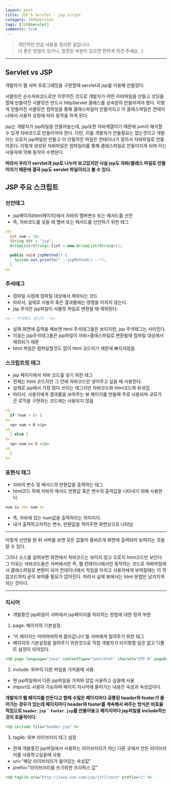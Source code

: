 ```yaml
---
layout: post
title: JSP & Servlet - jsp script
category: JSP&Servlet
tags: [JSP&Servlet]
comments: true
---
```


> 개인적인 연습 내용을 정리한 글입니다.      
> 더 좋은 방법이 있거나, 잘못된 부분이 있으면 편하게 의견 주세요. :)

<hr>

## Servlet vs JSP

개발자가 웹 서버 프로그래밍을 구현할때 servlet과 jsp를 이용해 만들었다.

서블릿은 순수자바코드로만 이루어진 것으로 개발자가 어떤 자바파일을 만들고 코딩을 할때 만들어진 서블릿은 반드시 httpServlet 클래스를 상속받아 만들어져야 했다. 이렇게 만들어진 서블릿은 컴파일을 통해 클래스파일이 만들어지고 이 클래스파일은 컨테이너에서 사용자 요청에 따라 동작을 하게 된다.

jsp는 개발자가 jsp파일을 만들어놓는데, jsp또한 자바계열이기 때문에 jvm이 해석할 수 있게 자바코드로 만들어져야 한다. 다만, 이를 개발자가 만들필요는 없는것이고 개발자는 오로지 jsp파일만 만들고 이 만들어진 파일은 컨테이너가 알아서 자바파일로 만들어준다. 이렇게 생성된 자바파일은 컴파일러를 통해 클래스파일로 만들어지게 되며 이는 사용자에 의해 동작이 수행된다.

**따라서 우리가 servlet과 jsp로 나누어 보고있지만 사실 jsp도 자바/클래스 파일로 만들어지기 때문에 결국 jsp도 servlet 파일이라고 볼 수 있다.**


## JSP 주요 스크립트

### 선언태그

- jsp페이지(html페이지)에서 자바의 멤버변수 또는 메서드를 선언
- 즉, 자바코드를 넣을 때 멤버 또는 메서드를 선언하기 위한 태그

```jsp
<%!
  int num = 10;
  String str = "jsp";
  ArrayList<String> list = new ArrayList<String<();

  public void jspMethod() {
    System.out.println(" --jspMethod() --");
  }
%>
```

### 주석태그

- 컴파일 시점에 컴파일 대상에서 제외되는 코드
- 따라서, 실제로 사용자 혹은 결과물에는 영향을 미치지 않는다.
- jsp 주석은 jsp파일이 서블릿 파일로 변환될 때 제외된다.

```jsp
<%-- 주석태그 입니다 --%>
```
- 실제 화면에 출력을 해보면 html 주석태그들은 보이지만, jsp 주석태그는 사라진다.
- 이유는 jsp주석태그들은 jsp파일이 자바>클래스파일로 변환될때 컴파일 대상에서 제외되기 때문
- html 파일은 컴파일할것도 없이 html 코드이기 때문에 빠지지않음

### 스크립트릿 태그

- jsp 페이지에서 자바 코드를 넣기 위한 태그
- 전체는 html 코드지만 그 안에 자바코드만 넣어주고 싶을 때 사용한다.
- 실제로 jsp에서 가장 많이 쓰이는 태그지만 자바코드와 html코드와 뒤섞임
- 따라서, 사용자에게 결과물을 보여주는 뷰 페이지를 만들때 주로 사용되며 규모가 큰 로직을 구현하는 코드에는 사용되지 않음

```jsp
<%
  if (num > 0) {
%>
  <p> num > 0 </p>
<%  
  } else {
%>
  <p> num <= 0 </p>
<%
  }
%>
```

### 표현식 태그

- 자바의 변수 및 메서드의 반환값을 출력하는 태그
- html코드 하에 자바의 메서드 반환값 혹은 변수의 출력값을 나타내기 위해 사용한다.

```jsp
num is <%= num %>
```
- 즉, 자바에 있는 num값을 출력하라는 의미이다.
- 내가 출력하고자하는 변수, 반환값을 적어주면 화면상으로 나타남


<hr>
이렇게 선언을 한 뒤 서버를 보면 모든 값들이 올바르게 화면에 출력되어 보여지는 것을 알 수 있다.

그러나 소스를 살펴보면 화면에서 자바코드는 보이지 않고 오로지 html코드만 보인다. 그 이유는 자바코드들은 서버에서만 즉, 웹 컨테이너에서만 동작하는 코드로 자바파일에서 클래스파일로 변환이 되어 컨테이너에서 작업을 마치고 사용자에게 보여질때는 이 작업코드까지 굳이 보여줄 필요가 없어진다. 따라서 실제 뷰에서는 html 문법만 남겨지게 되는 것이다.
<hr>


### 지시어

- 개발중인 jsp파일이 서버에서 jsp페이지를 처리하는 방법에 대한 정의 부분

1) page: 페이지의 기본설정.

- '이 페이지는 어떠어떠하게 흘러갑니다'를 서버에게 알려주기 위한 태그
- 페이지의 기본설정을 알려주기 위한것으로 직접 개발자가 타이핑할 일은 없고 디폴트 설정이 되어있다.

```jsp
<%@ page language="java" contentType="text/html" charset="UTF-8" pageEncoding="UTF-8" %>
```

2) include: 외부의 다른 파일을 가져올때 사용.

- 현 jsp파일에서 다른 jsp파일을 가져와 삽입 사용하고 싶을때 사용
- import도 사용이 가능하며 페이지 지시어에 들어가는 내용은 속성과 속성값이다.

**개발자가 웹 페이지를 만든다고 할때 수많은 페이지마다 공통된 header와 footer가 들어가는 경우가 있는데 페이지마다 header와 footer를 계속해서 써주는 방식은 비효율적임으로 `header.jsp``footer.jsp`를 만들어놓고 페이지마다 jsp파일을 include하는 것이 효율적이다.**

```jsp
<%@ include file="header.jsp" %>
```

3) taglib: 외부 라이브러리 태그 설정

- 현재 개발중인 jsp파일에서 사용하는 라이브러리가 아닌 다른 곳에서 만든 라이브러리를 사용하고싶을때 사용
- uri="해당 라이브러리가 들어있는 속성값"
- prefix="라이브러리를 쓰기위한 프리픽스 값"

```jsp
<%@ taglib uri="http://java.sun.com/jsp/jstl/core" prefix="c" %>
```

